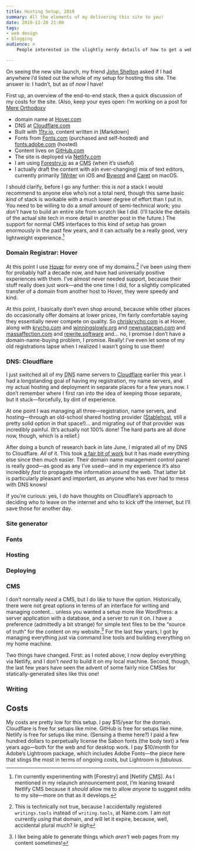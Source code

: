 ```yaml
---
title: Hosting Setup, 2019
summary: All the elements of my delivering this site to you!
date: 2019-11-20 21:00
tags:
- web design
- blogging
audience: >
    People interested in the slightly nerdy details of how to get a website like this up and running. “Slightly nerdy” because this is *not* the post where I get into the really crazy details—this is just an overview of things like getting a domain, setting up DNS, etc.… not the TypeScript and templates and <abbr>CSS</abbr>!

---
```


On seeing the new site launch, my friend [John Shelton](https://sites.google.com/site/iamjohnshelton/home) asked if I had anywhere I’d listed out the whole of my setup for hosting this site. The answer is: I hadn’t, but as of *now* I have!

First up, an overview of the end-to-end stack, then a quick discussion of my costs for the site. (Also, keep your eyes open: I’m working on a post for [Mere Orthodoxy] 

[Mere Orthodoxy]: https://mereorthodoxy.com

* domain name at  [Hover.com][Hover] 
* DNS at  [Cloudflare.com][Cloudflare] 
* Built with  [11ty.io][11ty], content written in [Markdown]
* Fonts from  [Fonts.com](http://fonts.com/)  (purchased and self-hosted) and  [fonts.adobe.com](http://fonts.adobe.com/)  (hosted)
* Content lives on  [GitHub.com][gh]
* The site is deployed via [Netlify.com][netlify]
* I am using [Forestry.io] as a <abbr title=" content management system ">CMS</abbr> (when it’s useful)
* I actually draft the content with a(n ever-changing) mix of text editors, currently primarily [1Writer] on iOS and [Byword] and [Caret] on macOS.

I should clarify, before I go any further: this is *not* a stack I would recommend to anyone else who’s not a total nerd, though this same basic *kind* of stack is workable with a much lower degree of effort than I put in. You need to be willing to do a *small* amount of semi-technical work; you *don’t* have to build an entire site from scratch like I did. (I’ll tackle the details of the actual site tech in more detail in another post in the future.) The support for normal CMS interfaces to this kind of setup has grown enormously in the past few years, and it can actually be a really good, very lightweight experience.[^cms]

[Hover]: https://hover.com/
[Cloudflare]: https://cloudflare.com/
[11ty]: https://11ty.io/
[gh]: https://github.com/
[netlify]: https://netlify.com/
[Forestry.io]: https://forestry.io
[1Writer]: http://1writerapp.com/
[Byword]: https://www.bywordapp.com 
[Caret]:  https://caret.io/ 

[^cms]: I’m currently experimenting with [Forestry] and [Netlify <abbr title="content management system">CMS</abbr>]. As I mentioned in my relaunch announcement post, I’m leaning toward Netlify <abbr>CMS</abbr> because it *should* allow me to allow *anyone* to suggest edits to my site—more on that as it develops.

### Domain Registrar: Hover

At this point I use [Hover] for every one of my domains.[^except-one] I’ve been using them for probably half a decade now, and have had universally positive experiences with them. I’ve almost never needed support, because their stuff really does just work—and the one time I did, for a slightly complicated transfer of a domain from another host to Hover, they were speedy and kind.

At this point, I basically don’t even shop around, because while other places do occasionally offer domains at lower prices, I’m fairly comfortable saying they essentially never compete on quality. So [chriskrycho.com] is at Hover, along with [krycho.com] and [winningslowly.org] and [newrustacean.com] and [massaffection.com] and [rewrite.software] and… no, I promise I don’t have a domain-name-buying problem, I promise. Really! I’ve even let some of my old registrations lapse when I realized I wasn’t going to use them!

[chriskrycho.com]: https://www.chriskrycho.com
[krycho.com]: https://krycho.com
[winningslowly.org]: https://www.winningslowly.org
[newrustacean.com]: https://newrustacean.com
[massaffection.com]: https://massaffection.com
[rewrite.software]: https://rewrite.software

[^except-one]: This is technically not true, because I accidentally registered `writings.tools` instead of `writing.tools`, at Name.com. I am not currently *using* that domain, and will let it expire, because, well, accidental plural much? _le sigh_

### <abbr>DNS<abbr>: Cloudflare

I just switched all of my <abbr title="domain name system">DNS</abbr> name servers to [Cloudflare] earlier this year. I had a longstanding goal of having my registration, my name servers, and my actual hosting and deployment in separate places for a few years now. I don’t remember where I first ran into the idea of keeping those separate, but it stuck—forcefully, by dint of experience.

At one point I was managing all three—registration, name servers, and hosting—through an old-school shared hosting provider ([Stablehost], still a pretty solid option in that space!)… and migrating *out* of that provider was incredibly painful. (It’s actually not 100% done! The hard parts are all done now, though, which is a relief.)

After doing a bunch of research back in late June, I migrated all of my <abbr>DNS</abbr> to Cloudflare. *All* of it. This took [a fair bit of work][rewrites] but it has made everything else since then *much* easier. Their domain name management control panel is really good—as good as any I’ve used—and in my experience it’s also incredibly *fast* to propagate the information around the web. That latter bit is particularly pleasant and important, as anyone who has ever had to mess with <abbr>DNS</abbr> knows!

<aside>

If you’re curious: yes, I *do* have thoughts on Cloudflare’s approach to deciding who to leave on the internet and who to kick off the internet, but I’ll save those for another day.

</aside>

[Stablehost]: https://www.stablehost.com
[rewrites]: https://v4.chriskrycho.com/2019/my-final-round-of-url-rewrites-ever.html

### Site generator

### Fonts

### Hosting

### Deploying

### <abbr>CMS</abbr>

I don’t normally *need* a <abbr>CMS</abbr>, but I do like to have the option. Historically, there were not great options in terms of an interface for writing and managing content… unless you wanted a setup more like WordPress: a server application with a database, and a server to run it on. I have a preference (admittedly a bit strange) for simple text files to be the “source of truth” for the content on my website.[^pdfs-etc] For the last few years, I got by managing everything just via command line tools and building everything on my home machine.

Two things have changed. First: as I noted above, I now deploy everything via Netlify, and I don’t *need* to build it on my local machine. Second, though, the last few years have seen the advent of some fairly nice <abbr>CMS</abbr>es for statically-generated sites like this one! <!-- TODO: keep going! -->

[^pdfs-etc]: I like being able to generate things which *aren’t* web pages from my content sometimes!

### Writing

## Costs

My costs are pretty low for this setup. I pay $15/year for the domain. Cloudflare is free for setups like mine. GitHub is free for setups like mine. Netlify is free for setups like mine. (Sensing a theme here?) I paid a few hundred dollars to perpetually license the Sabon fonts (the body text) a few years ago—both for the web and for desktop work. I pay $10/month for Adobe’s Lightroom package, which includes Adobe Fonts—the piece here that stings the most in terms of ongoing costs, but Lightroom is *fabulous*.
